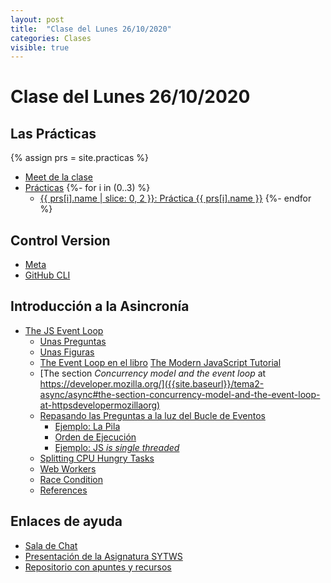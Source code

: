 ```yaml
---
layout: post
title:  "Clase del Lunes 26/10/2020"
categories: Clases
visible: true
---
```


# Clase del Lunes 26/10/2020

## Las Prácticas

{% assign prs = site.practicas %}
* [Meet de la clase]({{site.meet}})
* [Prácticas]({{site.baseurl}}/practicas)
    {%- for i in (0..3) %}
  * <a href="{{ prs[i].myurl }}">{{ prs[i].name | slice: 0, 2  }}: Práctica {{ prs[i].name }}</a> 
    {%- endfor %}

## Control Version

* [Meta]({{site.baseurl}}/tema1-introduccion/meta)
* [GitHub CLI]({{site.baseurl}}/tema1-introduccion/gh)

## Introducción a la Asincronía

*   [The JS Event Loop]({{site.baseurl}}/tema2-async/async#the-js-event-loop)
    *   [Unas Preguntas]({{site.baseurl}}/tema2-async/async#unas-preguntas)
    *   [Unas Figuras]({{site.baseurl}}/tema2-async/async#unas-figuras)
    *   [The Event Loop en el libro]({{site.baseurl}}/tema2-async/async#the-event-loop-en-el-libro-the-modern-javascript-tutorial) [The Modern JavaScript Tutorial](https://javascript.info)
    *   [The section _Concurrency model and the event loop_ at https://developer.mozilla.org/]({{site.baseurl}}/tema2-async/async#the-section-concurrency-model-and-the-event-loop-at-httpsdevelopermozillaorg)
    *   [Repasando las Preguntas a la luz del Bucle de Eventos]({{site.baseurl}}/tema2-async/async#repasando-las-preguntas-a-la-luz-del-bucle-de-eventos)
        *   [Ejemplo: La Pila]({{site.baseurl}}/tema2-async/async#ejemplo-la-pila)
        *   [Orden de Ejecución]({{site.baseurl}}/tema2-async/async#orden-de-ejecución)
        *   [Ejemplo: JS _is single threaded_]({{site.baseurl}}/tema2-async/async#ejemplo-js-is-single-threaded)
    *   [Splitting CPU Hungry Tasks]({{site.baseurl}}/tema2-async/async#splitting-cpu-hungry-tasks)
    *   [Web Workers]({{site.baseurl}}/tema2-async/async#web-workers)
    *   [Race Condition]({{site.baseurl}}/tema2-async/async#race-condition)
    *   [References]({{site.baseurl}}/tema2-async/async#references)

## Enlaces de ayuda

* [Sala de Chat](https://chat.google.com/u/1/room/AAAAp18fCE8)
* [Presentación de la Asignatura SYTWS]({{site.baseurl}}/tema0-presentacion/)
* [Repositorio con apuntes y recursos]({{site.books_shared}})   
